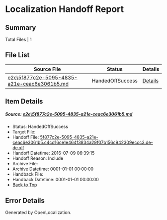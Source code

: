 # <a name='report-top'></a> Localization Handoff Report

## Summary
 Total Files | 1

## File List
 Source File | Status | Details 
 ----------- | ------ | ------- 
 [e2e\5f877c2e-5095-4835-a21e-ceac6e3061b5.md](https://github.com/OpenLocalizationTestOrg/oltest/blob/cbc9dfd2646b55b1fa83378462fb00079e67096d/e2e/5f877c2e-5095-4835-a21e-ceac6e3061b5.md) | HandedOffSuccess | [Details](#c3aa2b16e87771cfbd44ac4e30edb3e0721be0804)

## Item Details
##### <a name='c3aa2b16e87771cfbd44ac4e30edb3e0721be0804'></a> Source: [e2e\5f877c2e-5095-4835-a21e-ceac6e3061b5.md](https://github.com/OpenLocalizationTestOrg/oltest/blob/cbc9dfd2646b55b1fa83378462fb00079e67096d/e2e/5f877c2e-5095-4835-a21e-ceac6e3061b5.md)
* Status: HandedOffSuccess
* Target File: 
* Handoff File: [5f877c2e-5095-4835-a21e-ceac6e3061b5.c4cd16ce1e464f3834a29f07b156c942309eccc3.de-de.xlf](https://github.com/OpenLocalizationTestOrg/olhandoff-e2e/blob/f661ab2f52ff8103899d84a29f83d207dd76cee6/ol-handoff/OpenLocalizationTestOrg/oltest-dede-fly/ci/ht/5f877c2e-5095-4835-a21e-ceac6e3061b5.c4cd16ce1e464f3834a29f07b156c942309eccc3.de-de.xlf)
* Handoff Datetime: 2016-07-09 06:39:15
* Handoff Reason: Include
* Archive File: 
* Archive Datetime: 0001-01-01 00:00:00
* Handback File: 
* Handback Datetime: 0001-01-01 00:00:00
* [Back to Top](#report-top)


## Error Details

Generated by OpenLocalization.
